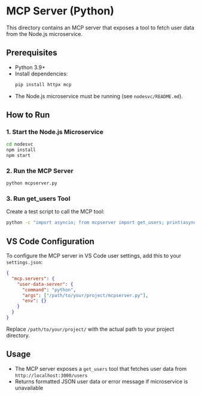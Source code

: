# MCP Server (Python)

This directory contains an MCP server that exposes a tool to fetch user data from the Node.js microservice.

## Prerequisites

- Python 3.9+
- Install dependencies:
  ```bash
  pip install httpx mcp
  ```
- The Node.js microservice must be running (see `nodesvc/README.md`).

## How to Run

### 1. Start the Node.js Microservice

```bash
cd nodesvc
npm install
npm start
```

### 2. Run the MCP Server

```bash
python mcpserver.py
```

### 3. Run get_users Tool

Create a test script to call the MCP tool:

```bash
python -c "import asyncio; from mcpserver import get_users; print(asyncio.run(get_users()))"
```

## VS Code Configuration

To configure the MCP server in VS Code user settings, add this to your `settings.json`:

```json
{
  "mcp.servers": {
    "user-data-server": {
      "command": "python",
      "args": ["/path/to/your/project/mcpserver.py"],
      "env": {}
    }
  }
}
```

Replace `/path/to/your/project/` with the actual path to your project directory.

## Usage

- The MCP server exposes a `get_users` tool that fetches user data from `http://localhost:3000/users`
- Returns formatted JSON user data or error message if microservice is unavailable
